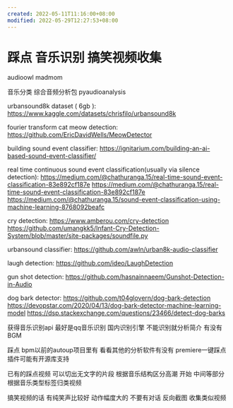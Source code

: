 ```yaml
---
created: 2022-05-11T11:16:00+08:00
modified: 2022-05-29T12:27:53+08:00
---
```


# 踩点 音乐识别 搞笑视频收集

audioowl madmom

音乐分类 综合音频分析包
pyaudioanalysis

 urbansound8k dataset ( 6gb ):
https://www.kaggle.com/datasets/chrisfilo/urbansound8k

 fourier transform cat meow detection:
https://github.com/EricDavidWells/MeowDetector

building sound event classifier:
https://ignitarium.com/building-an-ai-based-sound-event-classifier/

real time continuous sound event classification(usually via silence detection):
https://medium.com/@chathuranga.15/real-time-sound-event-classification-83e892cf187e
https://medium.com/@chathuranga.15/real-time-sound-event-classification-83e892cf187e
https://medium.com/@chathuranga.15/sound-event-classification-using-machine-learning-8768092beafc


cry detection:
https://www.amberou.com/cry-detection
https://github.com/umangkk5/Infant-Cry-Detection-System/blob/master/site-packages/soundfile.py

urbansound classifier:
https://github.com/awln/urban8k-audio-classifier

laugh detection:
  https://github.com/ideo/LaughDetection


gun shot detection:
https://github.com/hasnainnaeem/Gunshot-Detection-in-Audio

dog bark detector:
https://github.com/t04glovern/dog-bark-detection
https://devopstar.com/2020/04/13/dog-bark-detector-machine-learning-model
https://dsp.stackexchange.com/questions/23466/detect-dog-barks

获得音乐识别api 最好是qq音乐识别 国内识别引擎
不能识别就分析简介 有没有BGM

踩点 bpm以前的autoup项目里有 看看其他的分析软件有没有 premiere一键踩点插件可能有开源库支持

已有的踩点视频 可以切出无文字的片段 根据音乐结构区分高潮 开始 中间等部分 根据音乐类型标签归类视频

搞笑视频的话 有纯笑声比较好 动作幅度大的 不要有对话 反向截图 收集类似视频
